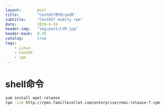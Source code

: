 ```yaml
---
layout:       post
title:        "CentOS7修改rpm源"
subtitle:     "CentOS7 modify rpm"
date:         2018-4-19
header-img:   "img/post/LVM.jpg"
header-mask:  0.35
catalog:      true
tags:
    - Linux 
    - CentOS
    - rpm
---
```

# shell命令
``` sh
yum install epel-release
rpm -ivh http://rpms.famillecollet.com/enterprise/remi-release-7.rpm
```